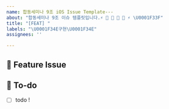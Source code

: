 ```yaml
---
name: 합동세미나 9조 iOS Issue Template---
about: "합동세미나 9조 이슈 템플릿입니다.⚡️ 🍎 💜 🤗 🌱 ⚡️ \U0001F33F"
title: "[FEAT] "
labels: "\U0001F34E구현\U0001F34E"
assignees: ''

---
```


## 📌  Feature Issue
<!-- 구현한 기능에 대해 설명해주세요. -->

## 📝  To-do
<!-- 해야 할 일들을 적어주세요. -->
- [ ] todo !
